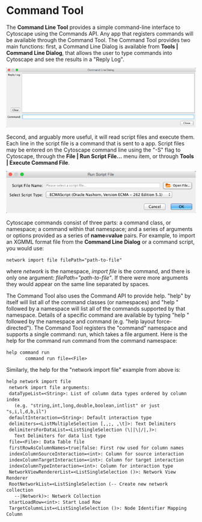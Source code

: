 <a id="command_tool"> </a>
# Command Tool

The **Command Line Tool** provides a simple command-line interface to
Cytoscape using the Commands API. Any app that registers commands will
be available through the Command Tool. The Command Tool provides two
main functions: first, a Command Line Dialog is available from **Tools |
Command Line Dialog**, that allows the user to type commands into
Cytoscape and see the results in a "Reply Log".

![CommandTool.png](_static/images/Command_Tool/CommandTool.png)

Second, and arguably more useful, it will read script files and execute
them. Each line in the script file is a command that is sent to a app.
Script files may be entered on the Cytoscape command line using the "-S"
flag to Cytoscape, through the **File | Run Script File...** menu item,
or through **Tools | Execute Command File**.

![RunScriptCommands.png](_static/images/Command_Tool/RunScriptCommands.png)

Cytoscape commands consist of three parts: a command class, or
namespace; a command within that namespace; and a series of arguments or
options provided as a series of **name=value** pairs. For example, to
import an XGMML format file from the **Command Line Dialog** or a
command script, you would use:

    network import file filePath="path-to-file"

where *network* is the namespace, *import file* is the command, and
there is only one argument: *filePath="path-to-file"*. If there were
more arguments they would appear on the same line separated by spaces.

The Command Tool also uses the Command API to provide help. "help" by
itself will list all of the command classes (or namespaces) and "help "
followed by a namespace will list all of the commands supported by that
namespace. Details of a specific command are available by typing "help "
followed by the namespace and command (e.g. "help layout
force-directed"). The Command Tool registers the "command" namespace and
supports a single command: run, which takes a file argument. Here is the
help for the command run command from the command namespace:

    help command run
           command run file=<File> 

Similarly, the help for the "network import file" example from above is:

    help network import file
     network import file arguments:
     dataTypeList=<String>: List of column data types ordered by column index 
	   (e.g. "string,int,long,double,boolean,intlist" or just "s,i,l,d,b,il")
     defaultInteraction=<String>: Default interaction type
     delimiters=<ListMultipleSelection [,,;, ,\t]>: Text Delimiters
     delimitersForDataList=<ListSingleSelection (\||\|/|,)>: 
	   Text Delimiters for data list type
     file=<File>: Data Table file
     firstRowAsColumnNames=true|false: First row used for column names
     indexColumnSourceInteraction=<int>: Column for source interaction
     indexColumnTargetInteraction=<int>: Column for target interaction
     indexColumnTypeInteraction=<int>: Column for interaction type
     NetworkViewRendererList=<ListSingleSelection ()>: Network View Renderer
     RootNetworkList=<ListSingleSelection (-- Create new network collection 
	   --|Network)>: Network Collection
     startLoadRow=<int>: Start Load Row
     TargetColumnList=<ListSingleSelection ()>: Node Identifier Mapping Column

